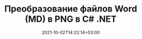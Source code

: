 ---
############################# Static ############################
layout: "autogen-gist"
date: 2021-10-02T14:22:14+03:00
draft: false
path: "ru/total/net/conversion/md-to-png/"
other_out_formats: "PDF DOC DOCX DOCM DOT DOTX DOTM TXT RTF HTML HTM MHTML MHT XLS XLSX XLSM XLSB XLT XLTX XLTM XLAM CSV TSV DIF SXC FODS PPT PPTX PPS PPSX PPSM POT POTX PPTM POTM ODT OTT OTP ODP ODS EMZ WMZ SVG SVGZ XPS TEX DCM WMF EMF BMP PNG GIF JPEG TIFF ICO WEBP JP2 TGA PSB PSD EPUB MD FODP JPG"
ad_headline: "Преобразование MD в PNG | .СЕТЬ"
ad_description: "Самое точное решение для преобразования документов MD в PNG для ваших приложений .NET."

############################# Head ############################
head_title: "Преобразование MD в PNG в C# ASP.NET | Преобразование документа .NET Word"
head_description: "API конвертации документов для обработки текстов .NET. Преобразование MD в PNG и более 100 других изображений и форматов файлов в приложениях .NET (C#, VB.NET, ASP.NET и .NET Core). Отобразите преобразованный документ PNG в качестве средства просмотра HTML."

############################# Header ############################
title: "Преобразование файлов Word (MD) в PNG в C# .NET"
description: "Программно преобразовывайте MD (файлы Word) в PNG в приложениях C# VB.NET и ASP.NET, используя гибкие функции преобразования документов, которые позволяют настраивать внешний вид результирующего документа. Преобразуйте все популярные форматы документов Word в электронные таблицы Excel, презентации PowerPoint, PDF, Photoshop, электронные книги, веб-форматы и форматы файлов изображений. Собственный API преобразования .NET предлагает несколько вариантов преобразования документа для преобразования всего документа или выбора определенных страниц исходного файла документа на основе выбранных номеров страниц или диапазонов страниц и легкого преобразования в поддерживаемый формат документа."

############################# SubMenu ############################
submenu:
    enable: false

############################# Content ############################
content:
    enable: true
    block:
    - title_left: "Как преобразовать MD в PNG в C# .NET"
      content_left: |
          Выполните следующие простые шаги для преобразования MD в PNG в .NET. Просмотрите преобразованный документ PNG как есть или визуализируйте и отобразите его как HTML без использования какого-либо внешнего программного обеспечения.

          -   Создайте объект **Converter** для преобразования документа MD.
          -   Установите параметры преобразования для формата PNG
          -   Вызов метода **Convert** экземпляра класса **Converter** для преобразования в PNG
          -   Установить параметры для просмотра HTML
          -   Создайте объект **Viewer** для просмотра преобразованного файла PNG в формате HTML.
          
      title_right: "Инструкции по загрузке и установке"
      content_right: |
          Пространства имен `GroupDocs.Conversion` и `GroupDocs.Viewer` необходимы для преобразования форматов файлов Word в широкий спектр изображений и типов документов, таких как PDF, Microsoft Office (Word, Excel, PowerPoint, Project, Outlook), OpenDocument, HTML и Схемы САПР. Изучите другие [API .NET для документов Office](https://products.conholdate.com/ru/total/net/), предлагаемые Conholdate.Total.
          
          Получите соответствующие файлы сборки из [загрузок](https://downloads.conholdate.com/total/net) или загрузите весь пакет из [Nuget](https://www.nuget.org/packages/Conholdate.Total/), чтобы добавить `Conholdate.Total для .NET` прямо в вашу рабочую область.
          
      gisthash: "4f311c07ae9ee691b8afb7960aa6c806"
      gistfile: "word-to-pdf-conversion.cs"

    - title_left: "Добавить водяной знак текста или изображения в PNG на C#"
      content_left: |
          Точно преобразовывайте документы (MD в PNG) точно так же, как исходный файл, и применяйте текстовые или графические водяные знаки к преобразованным страницам документа с помощью C# .NET.

          -   Создайте объект **Converter** для преобразования документа MD.
          -   Создайте новый экземпляр класса **WatermarkOptions**.
          -   Укажите свойства водяного знака (цвет, ширина, текст, изображение и т. д.)
          -   Создайте правильный класс **ConvertOptions**
          -   Задайте свойство **Водяной знак** экземпляра **ConvertOptions**.
          -   Вызов метода **Convert** экземпляра класса **Converter** для преобразования в PNG
        
      title_right: "Извлечение информации из исходного документа"
      content_right: |
          Функция извлечения информации о документах не только позволяет получить основную информацию об исходном файле документа, но также поддерживает извлечение некоторой ценной информации, специфичной для формата файла, такой как даты начала и окончания проекта в файле Microsoft Project, любые ограничения печати документа PDF, список папок, заключенных в файле данных Outlook и т. д.

          Преобразование популярных форматов файлов документов в различных операционных системах, таких как Windows, Linux или macOS, при использовании таких платформ, как Windows Azure, Mono и Xamarin.
          
      gisthash: "a15affe15284876ce010a315a09da1f0"
      gistfile: "convert-word-to-pdf-and-add-text-watermark-to-converted-pdf.cs"

    - title_left: "Преобразование защищенного паролем Word в PDF"
      content_left: |
          Преобразование защищенных паролем документов в .NET стало проще благодаря Conholdate.Total для .NET API. Просто добавьте несколько строк кода C# и точно преобразуйте защищенный паролем документ Microsoft Word в файл PDF без использования какого-либо внешнего программного обеспечения.

          -   Определите **LoadOptions** и установите пароль из параметров загрузки документа.
          -   Создайте объект **Converter** для преобразования документа Word
          -   Создание экземпляра класса **PdfConvertOptions**
          -   Вызов метода **Convert** экземпляра класса **Converter** для преобразования в PDF
          
      title_right: "Загрузка и преобразование удаленных документов"
      content_right: |
          Используя Conholdate.Total для .NET, разработчики могут загружать и преобразовывать документы из различных удаленных мест и ресурсов облачного хранилища документов, таких как Amazon S3, Microsoft Azure Blob, FTP, локальный диск, поток или простой URL-адрес. Вам просто нужно указать метод для получения удаленного потока документов, а затем передать его классу Converter в качестве конструктора.
          
          API-интерфейсы Conholdate.Total для .NET являются родными для Windows Forms, ASP.NET, WPF, WCF или любого типа приложений на основе .NET Framework 2.0 или более поздней версии.
          
      gisthash: "3b7541492166a47d49ca85c55b531055"
      gistfile: "convert-password-protected-word-to-pdf.cs"

############################# About Formats ############################
about_formats:
    enable: false
############################# More Formats ############################
more_formats:
    enable: true
    auto: false
    other_out_formats: PDF DOC DOCX DOCM DOT DOTX DOTM TXT RTF HTML HTM MHTML MHT XLS XLSX XLSM XLSB XLT XLTX XLTM XLAM CSV TSV DIF SXC FODS PPT PPTX PPS PPSX PPSM POT POTX PPTM POTM ODT OTT OTP ODP ODS EMZ WMZ SVG SVGZ XPS TEX DCM WMF EMF BMP PNG GIF JPEG TIFF ICO WEBP JP2 TGA PSB PSD EPUB MD FODP JPG
############################# Back to top ###############################
back_to_top:
  enable: true
---